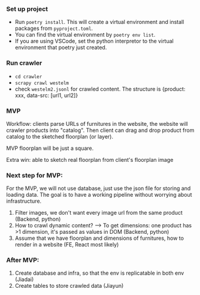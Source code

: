 ### Set up project
- Run `poetry install`. This will create a virtual environment and install packages from `pyproject.toml`.
- You can find the virtual environment by `poetry env list`.
- If you are using VSCode, set the python interpretor to the virtual environment that poetry just created.

### Run crawler
- `cd crawler`
- `scrapy crawl westelm`
- check `westelm2.jsonl` for crawled content. The structure is {product: xxx, data-src: [url1, url2]}

### MVP
Workflow: clients parse URLs of furnitures in the website, the website will crawler products into "catalog". Then client can drag and drop product from catalog to the sketched floorplan (or layer).

MVP floorplan will be just a square.

Extra win: able to sketch real floorplan from client's floorplan image

### Next step for MVP:

For the MVP, we will not use database, just use the json file for storing and loading data. The goal is to have a working pipeline without worrying about infrastructure.

1. Filter images, we don't want every image url from the same product (Backend, python)
2. How to crawl dynamic content? --> To get dimensions: one product has >1 dimension, it's passed as values in DOM (Backend, python)
3. Assume that we have floorplan and dimensions of furnitures, how to render in a website (FE, React most likely)

### After MVP:
1. Create database and infra, so that the env is replicatable in both env (Jiadai)
2. Create tables to store crawled data (Jiayun)